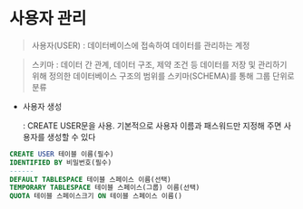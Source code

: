 # 사용자 관리



> 사용자(USER) : 데이터베이스에 접속하여 데이터를 관리하는 계정



> 스키마 : 데이터 간 관계, 데이터 구조, 제약 조건 등 데이터를 저장 및 관리하기 위해 정의한 데이터베이스 구조의 범위를 스키마(SCHEMA)를 통해 그룹 단위로 분류



- 사용자 생성

  : CREATE USER문을 사용. 기본적으로 사용자 이름과 패스워드만 지정해 주면 사용자를 생성할 수 있다

```sql
CREATE USER 테이블 이름(필수)
IDENTIFIED BY 비밀번호(필수)
------
DEFAULT TABLESPACE 테이블 스페이스 이름(선택)
TEMPORARY TABLESPACE 테이블 스페이스(그룹) 이름(선택)
QUOTA 테이블 스페이스크기 ON 테이블 스페이스 이름()
```

